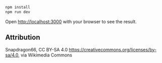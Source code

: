 ```bash
npm install
npm run dev
```

Open [http://localhost:3000](http://localhost:3000) with your browser to see the result.

## Attribution

Snapdragon66, CC BY-SA 4.0 <https://creativecommons.org/licenses/by-sa/4.0>, via Wikimedia Commons
